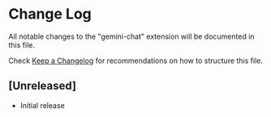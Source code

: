 # Change Log

All notable changes to the "gemini-chat" extension will be documented in this file.

Check [Keep a Changelog](http://keepachangelog.com/) for recommendations on how to structure this file.

## [Unreleased]

- Initial release
